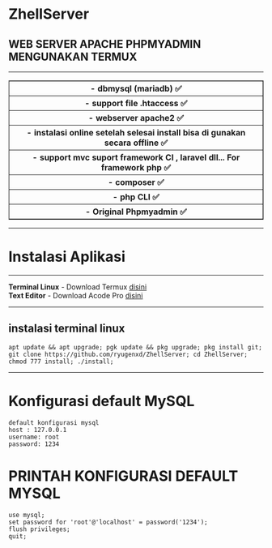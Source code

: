 # ZhellServer

<div>
<h2>WEB SERVER APACHE PHPMYADMIN MENGUNAKAN TERMUX</h2>
<hr>
<table border="1">
<tr>
<th>
- dbmysql (mariadb) ✅
</th>
</tr>
<tr>
<th>
- support file .htaccess ✅
</th>
</tr>
<tr>
<th>
- webserver apache2 ✅
</th>
</tr>
<tr>
<th>
- instalasi online setelah selesai install bisa di gunakan secara offline ✅
</th>
</tr>
<tr>
<th>
- support mvc suport framework CI , laravel dll... For framework php ✅
</th>
</tr>
<tr>
<th>
- composer ✅
</th>
</tr>
<tr>
<th>
- php CLI ✅
</th>
</tr>
<tr>
<th>
- Original Phpmyadmin ✅
</th>
</tr>
</table>
</div>
<div>
<hr>
<h1>Instalasi Aplikasi</h1>
<hr>
<b>Terminal Linux</b>
- Download Termux <a href="https://m.apkpure.com/id/termux/com.termux/download?from=amp_info#google_vignette">disini</a>
<br>
<b>Text Editor</b>
- Download Acode Pro <a href="https://modyolo.com/download/acode-powerful-code-editor-86711/3">disini</a>
<hr>
<h2>instalasi terminal linux</h2>

``apt update && apt upgrade;
pgk update && pkg upgrade;
pkg install git;
git clone https://github.com/ryugenxd/ZhellServer;
cd ZhellServer;
chmod 777 install;
./install;``


</div>
<hr>
<h1>Konfigurasi default  MySQL </h1>

```
default konfigurasi mysql
host : 127.0.0.1
username: root
password: 1234
```

<h1>PRINTAH KONFIGURASI DEFAULT MYSQL</h1>

```
use mysql;
set password for 'root'@'localhost' = password('1234');
flush privileges;
quit;
```